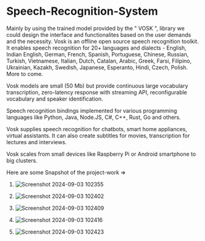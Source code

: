 # Speech-Recognition-System
Mainly by using the trained model provided by the " VOSK ", library we could design the interface and functionalites based on the user demands and the necessity.
Vosk is an offline open source speech recognition toolkit. It enables speech recognition for 20+ languages and dialects - English, Indian English, German, French, Spanish, Portuguese, Chinese, Russian, Turkish, Vietnamese, Italian, Dutch, Catalan, Arabic, Greek, Farsi, Filipino, Ukrainian, Kazakh, Swedish, Japanese, Esperanto, Hindi, Czech, Polish. More to come.

Vosk models are small (50 Mb) but provide continuous large vocabulary transcription, zero-latency response with streaming API, reconfigurable vocabulary and speaker identification.

Speech recognition bindings implemented for various programming languages like Python, Java, Node.JS, C#, C++, Rust, Go and others.

Vosk supplies speech recognition for chatbots, smart home appliances, virtual assistants. It can also create subtitles for movies, transcription for lectures and interviews.

Vosk scales from small devices like Raspberry Pi or Android smartphone to big clusters.

Here are some Snapshot of the project-work =>

1. ![Screenshot 2024-09-03 102355](https://github.com/user-attachments/assets/c5bd4035-0afc-45f1-ac3c-69db3b051c16)

2. ![Screenshot 2024-09-03 102402](https://github.com/user-attachments/assets/73df12c6-a336-43ce-ae0e-f8c8cd3f14e9)

3. ![Screenshot 2024-09-03 102409](https://github.com/user-attachments/assets/00d1c2b4-676c-4833-8743-537ad7920cd5)

4. ![Screenshot 2024-09-03 102416](https://github.com/user-attachments/assets/c83c0b8c-e587-4cee-9f45-2b3417ec8097)

5. ![Screenshot 2024-09-03 102423](https://github.com/user-attachments/assets/cc985dbe-a466-4bf5-8e4c-a264485a3f41)





